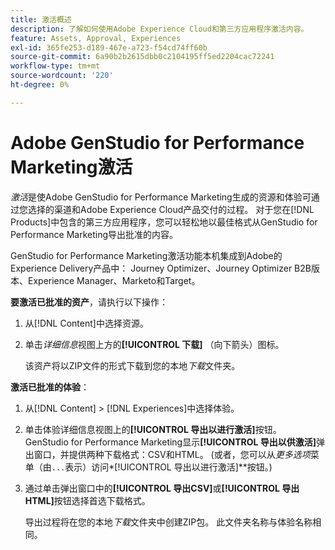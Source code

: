 ```yaml
---
title: 激活概述
description: 了解如何使用Adobe Experience Cloud和第三方应用程序激活内容。
feature: Assets, Approval, Experiences
exl-id: 365fe253-d189-467e-a723-f54cd74ff60b
source-git-commit: 6a90b2b2615dbb0c2104195ff5ed2204cac72241
workflow-type: tm+mt
source-wordcount: '220'
ht-degree: 0%

---
```


# Adobe GenStudio for Performance Marketing激活

_激活_&#x200B;是使Adobe GenStudio for Performance Marketing生成的资源和体验可通过您选择的渠道和Adobe Experience Cloud产品交付的过程。 对于您在[!DNL Products]中包含的第三方应用程序，您可以轻松地以最佳格式从GenStudio for Performance Marketing导出批准的内容。

GenStudio for Performance Marketing激活功能本机集成到Adobe的Experience Delivery产品中： Journey Optimizer、Journey Optimizer B2B版本、Experience Manager、Marketo和Target。

**要激活已批准的资产**，请执行以下操作：

1. 从[!DNL Content]中选择资源。

1. 单击&#x200B;_详细信息_&#x200B;视图上方的&#x200B;**[!UICONTROL 下载]** （向下箭头）图标。

   该资产将以ZIP文件的形式下载到您的本地&#x200B;_下载_&#x200B;文件夹。

**激活已批准的体验**：

1. 从[!DNL Content] > [!DNL Experiences]中选择体验。

1. 单击体验详细信息视图上的&#x200B;**[!UICONTROL 导出以进行激活]**&#x200B;按钮。 GenStudio for Performance Marketing显示&#x200B;**[!UICONTROL 导出以供激活]**&#x200B;弹出窗口，并提供两种下载格式：CSV和HTML。 (或者，您可以从&#x200B;_更多选项_&#x200B;菜单（由`...`表示）访问&#x200B;*[!UICONTROL 导出以进行激活]**按钮。)

1. 通过单击弹出窗口中的&#x200B;**[!UICONTROL 导出CSV]**&#x200B;或&#x200B;**[!UICONTROL 导出HTML]**&#x200B;按钮选择首选下载格式。

   导出过程将在您的本地&#x200B;_下载_&#x200B;文件夹中创建ZIP包。 此文件夹名称与体验名称相同。
